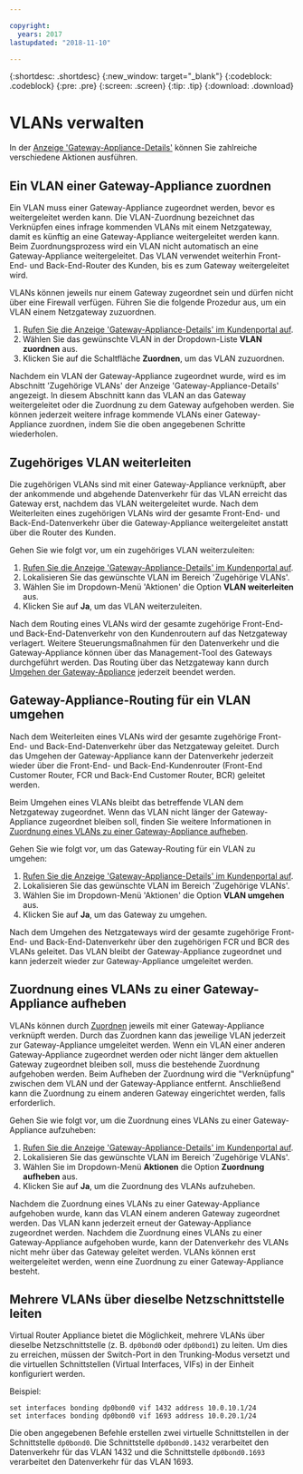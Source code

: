 ```yaml
---

copyright:
  years: 2017
lastupdated: "2018-11-10"

---
```


{:shortdesc: .shortdesc}
{:new_window: target="_blank"}
{:codeblock: .codeblock}
{:pre: .pre}
{:screen: .screen}
{:tip: .tip}
{:download: .download}

# VLANs verwalten
In der [Anzeige 'Gateway-Appliance-Details'](access-gateway-details.html) können Sie zahlreiche verschiedene Aktionen ausführen.

## Ein VLAN einer Gateway-Appliance zuordnen

Ein VLAN muss einer Gateway-Appliance zugeordnet werden, bevor es weitergeleitet werden kann. Die VLAN-Zuordnung bezeichnet das Verknüpfen eines infrage kommenden VLANs mit einem Netzgateway, damit es künftig an eine Gateway-Appliance weitergeleitet werden kann. Beim Zuordnungsprozess wird ein VLAN nicht automatisch an eine Gateway-Appliance weitergeleitet. Das VLAN verwendet weiterhin Front-End- und Back-End-Router des Kunden, bis es zum Gateway weitergeleitet wird. 

VLANs können jeweils nur einem Gateway zugeordnet sein und dürfen nicht über eine Firewall verfügen. Führen Sie die folgende Prozedur aus, um ein VLAN einem Netzgateway zuzuordnen.

1. [Rufen Sie die Anzeige 'Gateway-Appliance-Details' im Kundenportal auf](access-gateway-details.html). 
2. Wählen Sie das gewünschte VLAN in der Dropdown-Liste **VLAN zuordnen** aus.
3. Klicken Sie auf die Schaltfläche **Zuordnen**, um das VLAN zuzuordnen.

Nachdem ein VLAN der Gateway-Appliance zugeordnet wurde, wird es im Abschnitt 'Zugehörige VLANs' der Anzeige 'Gateway-Appliance-Details' angezeigt. In diesem Abschnitt kann das VLAN an das Gateway weitergeleitet oder die Zuordnung zu dem Gateway aufgehoben werden. Sie können jederzeit weitere infrage kommende VLANs einer Gateway-Appliance zuordnen, indem Sie die oben angegebenen Schritte wiederholen.

## Zugehöriges VLAN weiterleiten

Die zugehörigen VLANs sind mit einer Gateway-Appliance verknüpft, aber der ankommende und abgehende Datenverkehr für das VLAN erreicht das Gateway erst, nachdem das VLAN weitergeleitet wurde. Nach dem Weiterleiten eines zugehörigen VLANs wird der gesamte Front-End- und Back-End-Datenverkehr über die Gateway-Appliance weitergeleitet anstatt über die Router des Kunden. 

Gehen Sie wie folgt vor, um ein zugehöriges VLAN weiterzuleiten:

1. [Rufen Sie die Anzeige 'Gateway-Appliance-Details' im Kundenportal auf](access-gateway-details.html). 
2. Lokalisieren Sie das gewünschte VLAN im Bereich 'Zugehörige VLANs'.
3. Wählen Sie im Dropdown-Menü 'Aktionen' die Option **VLAN weiterleiten** aus.
4. Klicken Sie auf **Ja**, um das VLAN weiterzuleiten. 

Nach dem Routing eines VLANs wird der gesamte zugehörige Front-End- und Back-End-Datenverkehr von den Kundenroutern auf das Netzgateway verlagert. Weitere Steuerungsmaßnahmen für den Datenverkehr und die Gateway-Appliance können über das Management-Tool des Gateways durchgeführt werden. Das Routing über das Netzgateway kann durch [Umgehen der Gateway-Appliance](#bypass-gateway-appliance-routing-for-a-vlan) jederzeit beendet werden.

## Gateway-Appliance-Routing für ein VLAN umgehen

Nach dem Weiterleiten eines VLANs wird der gesamte zugehörige Front-End- und Back-End-Datenverkehr über das Netzgateway geleitet. Durch das Umgehen der Gateway-Appliance kann der Datenverkehr jederzeit wieder über die Front-End- und Back-End-Kundenrouter (Front-End Customer Router, FCR und Back-End Customer Router, BCR) geleitet werden. 

Beim Umgehen eines VLANs bleibt das betreffende VLAN dem Netzgateway zugeordnet. Wenn das VLAN nicht länger der Gateway-Appliance zugeordnet bleiben soll, finden Sie weitere Informationen in [Zuordnung eines VLANs zu einer Gateway-Appliance aufheben](#disassociate-a-vlan-from-a-gateway-appliance). 

Gehen Sie wie folgt vor, um das Gateway-Routing für ein VLAN zu umgehen:

1. [Rufen Sie die Anzeige 'Gateway-Appliance-Details' im Kundenportal auf](access-gateway-details.html). 
2. Lokalisieren Sie das gewünschte VLAN im Bereich 'Zugehörige VLANs'.
3. Wählen Sie im Dropdown-Menü 'Aktionen' die Option **VLAN umgehen** aus.
4. Klicken Sie auf **Ja**, um das Gateway zu umgehen. 

Nach dem Umgehen des Netzgateways wird der gesamte zugehörige Front-End- und Back-End-Datenverkehr über den zugehörigen FCR und BCR des VLANs geleitet. Das VLAN bleibt der Gateway-Appliance zugeordnet und kann jederzeit wieder zur Gateway-Appliance umgeleitet werden.

## Zuordnung eines VLANs zu einer Gateway-Appliance aufheben

VLANs können durch [Zuordnen](#associate-a-vlan-to-a-gateway-appliance) jeweils mit einer Gateway-Appliance verknüpft werden. Durch das Zuordnen kann das jeweilige VLAN jederzeit zur Gateway-Appliance umgeleitet werden. Wenn ein VLAN einer anderen Gateway-Appliance zugeordnet werden oder nicht länger dem aktuellen Gateway zugeordnet bleiben soll, muss die bestehende Zuordnung aufgehoben werden. Beim Aufheben der Zuordnung wird die "Verknüpfung" zwischen dem VLAN und der Gateway-Appliance entfernt. Anschließend kann die Zuordnung zu einem anderen Gateway eingerichtet werden, falls erforderlich. 

Gehen Sie wie folgt vor, um die Zuordnung eines VLANs zu einer Gateway-Appliance aufzuheben:

1. [Rufen Sie die Anzeige 'Gateway-Appliance-Details' im Kundenportal auf](access-gateway-details.html). 
2. Lokalisieren Sie das gewünschte VLAN im Bereich 'Zugehörige VLANs'.
3. Wählen Sie im Dropdown-Menü **Aktionen** die Option **Zuordnung aufheben** aus. 
4. Klicken Sie auf **Ja**, um die Zuordnung des VLANs aufzuheben. 

Nachdem die Zuordnung eines VLANs zu einer Gateway-Appliance aufgehoben wurde, kann das VLAN einem anderen Gateway zugeordnet werden. Das VLAN kann jederzeit erneut der Gateway-Appliance zugeordnet werden. Nachdem die Zuordnung eines VLANs zu einer Gateway-Appliance aufgehoben wurde, kann der Datenverkehr des VLANs nicht mehr über das Gateway geleitet werden. VLANs können erst weitergeleitet werden, wenn eine Zuordnung zu einer Gateway-Appliance besteht.

## Mehrere VLANs über dieselbe Netzschnittstelle leiten
Virtual Router Appliance bietet die Möglichkeit, mehrere VLANs über dieselbe Netzschnittstelle (z. B. `dp0bond0` oder `dp0bond1`) zu leiten. Um dies zu erreichen, müssen der Switch-Port in den Trunking-Modus versetzt und die virtuellen Schnittstellen (Virtual Interfaces, VIFs) in der Einheit konfiguriert werden.

Beispiel: 

```
set interfaces bonding dp0bond0 vif 1432 address 10.0.10.1/24
set interfaces bonding dp0bond0 vif 1693 address 10.0.20.1/24
```

Die oben angegebenen Befehle erstellen zwei virtuelle Schnittstellen in der Schnittstelle `dp0bond0`. Die Schnittstelle `dp0bond0.1432` verarbeitet den Datenverkehr für das VLAN 1432 und die Schnittstelle `dp0bond0.1693` verarbeitet den Datenverkehr für das VLAN 1693.

